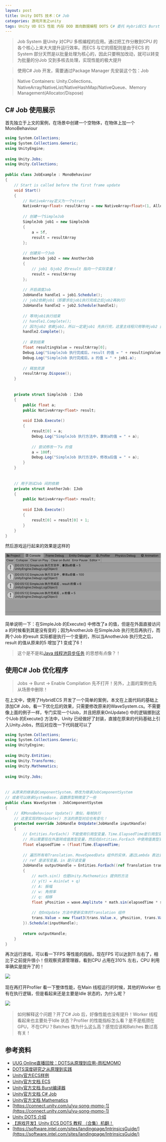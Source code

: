 ```yaml
---
layout: post
title: Unity DOTS 技术：C# Job
categories: 游戏开发之unity
tags: Unity UD ECS 性能 内存 DOD 面向数据编程 DOTS C# 委托 HybridECS Burst 
---
```


>Job System 是Unity 对CPU 多核编程的应用。通过把工作分散到CPU 的各个核心上来大大提升运行效率。而ECS 与它的搭配则是由于ECS 的System 部分天然是以批量处理为核心的，因此只要稍加改动，就可以转变为批量的分Job 交到多核去处理，实现性能的极大提升

>使用C# Job 开发，需要通过Package Manager 先安装这个包：Job

>Native Containers: Unity.Collections、NativeArray/NativeList/NativeHashMap/NativeQueue、Memory Management(Allocator/Dispose)

## C# Job 使用展示

首先独立于上文的案例，在场景中创建一个空物体，在物体上加一个MonoBehaviour

```c#
using System.Collections;
using System.Collections.Generic;
using UnityEngine;

using Unity.Jobs;
using Unity.Collections;

public class JobExample : MonoBehaviour
{
    // Start is called before the first frame update
    void Start()
    {
        // NativeArray定义为一个struct
        NativeArray<float> resultArray = new NativeArray<float>(1, Allocator.TempJob);

        // 创建一个SimpleJob
        SimpleJob job1 = new SimpleJob
        {
            a = 5f,
            result = resultArray
        };

        // 创建另一个Job
        AnotherJob job2 = new AnotherJob
        {
            // job1 与job2 的result 指向一个实际变量！
            result = resultArray
        };

        // 开启调度Job
        JobHandle handle1 = job1.Schedule();
        // job2依赖job1（即要求在job1执行完成之后job2再执行）
        JobHandle handle2 = job2.Schedule(handle1);

        // 等待job1执行结束
        // handle1.Complete();
        // 因为job2 依赖job1，所以一定是job1 先执行完，这里主线程只用等待job2 执行结束就好了！
        handle2.Complete();

        // 拿到结果
        float resultingValue = resultArray[0];
        Debug.Log("SimpleJob 执行完成后，result 的值 = " + resultingValue);
        Debug.Log("SimpleJob 执行完成后，a 的值 = " + job1.a);

        // 释放资源
        resultArray.Dispose();
    }


    private struct SimpleJob : IJob
    {
        public float a;
        public NativeArray<float> result;

        void IJob.Execute()
        {
            result[0] = a;
            Debug.Log("SimpleJob 执行方法中，拿到a的值 = " + a);

            // 尝试修改一下a 的值
            a = 100f;
            Debug.Log("SimpleJob 执行方法中，修改a后值 = " + a);
        }
    }


    // 用于测试Job 间的依赖
    private struct AnotherJob: IJob
    {
        public NativeArray<float> result;

        void IJob.Execute()
        {
            result[0] = result[0] + 1;
        }
    }
}
```

然后游戏运行起来的效果是这样的

![](../media/image/2020-11-29/01.png)

简单说明一下：在SimpleJob 的Execute() 中修改了a 的值，但是在外面直接访问a 的时候看到其是没有变的；因为AnotherJob 在SimpleJob 执行完后再执行，而两个Job 的result 实际都是执行一个变量的，所以当AnotherJob 执行完之后，result 的值从原来的5 增加了1 变成了6！

>这个是不是和[Java 线程池异步任务](http://www.xumenger.com/callable-future-20201105/) 的思想有点像？！

## 使用C# Job 优化程序

>Jobs -> Burst -> Enable Compilation 先不打开！另外，上面的案例也先从场景中删除！

在上文中，使用了HybridECS 开发了一个简单的案例，本文在上面代码的基础上添加C# Job，看一下优化后的效果，只需要修改原来的WaveSystem.cs。不需要像上面的例子一样，专门实现一个IJob，并且把原来OnUpdate() 中的逻辑挪到这个IJob 的Execute() 方法中，Unity 已经做好了封装，直接在原来的代码基础上引入Unity.Jobs，然后对应改一下代码就可以了

```c#
using System.Collections;
using System.Collections.Generic;
using UnityEngine;

using Unity.Entities;
using Unity.Transforms;
using Unity.Mathematics;

using Unity.Jobs;


// 从原来的继承自ComponentSystem，修改为继承JobComponentSystem
// 或者可以继承SystemBase，函数原型稍微变了一些
public class WaveSystem : JobComponentSystem
{
    // 和MonoBehaviour Update() 类似，每帧执行
    // 这里实现的OnUpdate() 方法的原型对应也有变化！
    protected override JobHandle OnUpdate(JobHandle inputHandle)
    {
        // Entities.ForEach() 不能使用引用型变量，Time.ElapsedTime是引用型变量
        // 所以需要现在外面转成值类型变量，然后在Entities.ForEach 中使用值类型变量
        float elapsedTime = (float)Time.ElapsedTime;

        // 遍历所有有Translation、MoveSpeedData 组件的实体，通过Lambda 表达式编写逻辑
        // ref 是读写变量。in 是只读变量
        JobHandle outputHandle = Entities.ForEach((ref Translation trans, in MoveSpeedData speed, in WaveData wave) =>
        {
            // math.sin() 也是Unity.Mathematics 提供的方法
            // y(t) = Asin(wt + q)
            // A: 振幅
            // w: 角频率
            // q: 相移
            float yPosition = wave.Amplitute * math.sin(elapsedTime * speed.Value + trans.Value.x * wave.XOffset + trans.Value.z * wave.ZOffset);

            // 在OnUpdate 方法中更新实体的Translation 组件
            trans.Value = new float3(trans.Value.x, yPosition, trans.Value.z);
        }).Schedule(inputHandle);

        return outputHandle;
    }
}
```

再次运行游戏，可以看一下FPS 等性能的指标。现在FPS 可以达到11 左右了，相比于之前提升很小！但观察资源管理器，看到CPU 占用在310% 左右，CPU 利用率确实是提升了的！

![](../media/2020-11-29/02.gif)

现在再打开Profiler 看一下整体性能，在Main 线程运行的时候，其他的Worker 也有在执行逻辑，但是看起来还是主要是Idle 状态的，为什么呢？

![](../media/2020-11-29/03.gif)

>如何解释这个问题？开了C# Job 后，好像性能也没有提升！Worker 线程看起来也主要处于Idle 状态？Profiler 的性能指标怎么看？是不是瓶颈在GPU，不在CPU？Batches 值为什么这么高？感觉应该和Batches 数过高有关！

## 参考资料

* [UUG Online直播回放：DOTS从原理到应用-雨松MOMO](https://www.bilibili.com/video/BV1sD4y1Q7an)
* [DOTS深度研究之从原理到实践](https://www.xuanyusong.com/archives/4708)
* [Unity官方ECS样例](https://github.com/Unity-Technologies/EntityComponentSystemSamples.git)
* [Unity官方文档 ECS](https://docs.unity3d.com/Packages/com.unity.entities@0.16/manual/index.html)
* [Unity官方文档 Burst编译器](https://docs.unity3d.com/Packages/com.unity.burst@1.4/manual/index.html)
* [Unity官方文档 C# Job](https://docs.unity3d.com/Manual/JobSystem.html)
* [Unity官方文档 Mathematics](https://docs.unity3d.com/Packages/com.unity.mathematics@1.2/manual/index.html)
* [https://connect.unity.com/u/yu-song-momo-1](https://connect.unity.com/u/yu-song-momo-1)
* [Unity DOTS 介绍](https://www.bilibili.com/video/BV1tp4y1S7sc)
* [【游戏开发】Unity ECS DOTS 教程 （合集）机翻！](https://www.bilibili.com/video/BV1qE411x7Wg)
* [https://software.intel.com/sites/landingpage/IntrinsicsGuide/](https://software.intel.com/sites/landingpage/IntrinsicsGuide/)
